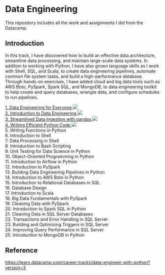# Data Engineering

This repository includes all the work and assignments I did from the Datacamp.

## Introduction

In this track, I have discovered how to build an effective data architecture, streamline data processing, and maintain large-scale data systems. In addition to working with Python, I have also grown language skills as I work with Shell, SQL, and Scala, to create data engineering pipelines, automate common file system tasks, and build a high-performance database. Through hands-on exercises, I have added cloud and big data tools such as AWS Boto, PySpark, Spark SQL, and MongoDB, to data engineering toolkit to help create and query databases, wrangle data, and configure schedules to run pipelines. 

<div>
 <a href="https://github.com/minji-mia/data-engineering/tree/main/00%20Data%20Engineering%20for%20Everyone" target="_blank">
  1. Data Engineering for Everyone
 </a>
 <a href="https://github.com/minji-mia/data-engineering/blob/main/certificate/Data%20Engineering%20for%20everyone.pdf" target="_blank">
  <img src=https://img.shields.io/badge/Certificate-Complete-%2303EF62?style=?flat-square&logo=DataCamp />
 </a>
 <br/>
 <a href="https://github.com/minji-mia/data-engineering/tree/main/01%20Introduction%20to%20Data%20Engineering" target="_blank">
  2. Introduction to Data Engineering
 </a>
 <a href="https://github.com/minji-mia/data-engineering/blob/main/certificate/Introduction%20to%20Data%20Engineering.pdf" target="_blank">
  <img src=https://img.shields.io/badge/Certificate-Complete-%2303EF62?style=?flat-square&logo=DataCamp />
 </a>
 <br/>
 <a href="https://github.com/minji-mia/data-engineering/tree/main/02%20Streamlined%20Data%20Ingestion%20with%20pandas" target="_blank">
  3. Streamlined Data Ingestion with pandas
 </a>
 <a href="https://github.com/minji-mia/data-engineering/blob/main/certificate/Streamlined%20Data%20Ingestion%20with%20pandas.pdf" target="_blank">
  <img src=https://img.shields.io/badge/Certificate-Complete-%2303EF62?style=?flat-square&logo=DataCamp />
 </a>
 <br/>
 <a href="https://github.com/minji-mia/data-engineering/tree/main/03%20Writing%20Efficient%20Python%20Code" target="_blank">
  4. Writing Efficient Python Code
 </a>
 <a href="https://github.com/minji-mia/data-engineering/blob/main/certificate/Streamlined%20Data%20Ingestion%20with%20pandas.pdf" target="_blank">
  <img src=https://img.shields.io/badge/Certificate-Processing-%2303EF62?style=?flat-square&logo=DataCamp />
 </a> 
  <br/>
5. Writing Functions in Python
  <br/>
6. Introduction to Shell
  <br/>
7. Data Processing in Shell
  <br/>
8. Introduction to Bash Scripting
  <br/>
9. Unit Testing for Data Science in Python
  <br/>
10. Object-Oriented Programming in Python
  <br/>
11. Introduction to Airflow in Python
  <br/>
12. Introduction to PySpark
  <br/>
13. Building Data Engineering Pipelines in Python
  <br/>
14. Introduction to AWS Boto in Python
  <br/>
15. Introduction to Relational Databases in SQL
  <br/>
16. Database Design
  <br/>
17. Introduction to Scala
  <br/>
18. Big Data Fundamentals with PySpark
  <br/>
19. Cleaning Data with PySpark
  <br/>
20. Introduction to Spark SQL in Python
  <br/>
21. Cleaning Data in SQL Server Databases
  <br/>
22. Transactions and Error Handling in SQL Server
  <br/>
23. Building and Optimizing Triggers in SQL Server
  <br/>
24. Improving Query Performance in SQL Server
  <br/>
25. Introduction to MongoDB in Python
 
</div>

## Reference
https://learn.datacamp.com/career-tracks/data-engineer-with-python?version=3
